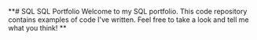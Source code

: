 **# SQL
SQL Portfolio
Welcome to my SQL portfolio. This code repository contains examples of code I've written. Feel free to take a look and tell me what you think!
**
